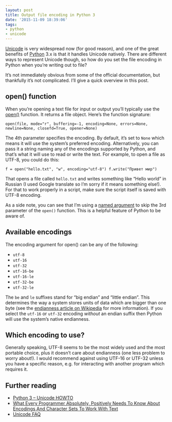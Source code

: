 ```yaml
---
layout: post
title: Output file encoding in Python 3
date: '2015-11-09 18:39:06'
tags:
- python
- unicode
---
```


[Unicode](https://en.wikipedia.org/wiki/Unicode) is very widespread now (for good reason), and one of the great benefits of [Python](https://www.python.org/) 3.x is that it handles Unicode natively. There are different ways to represent Unicode though, so how do you set the file encoding in Python when you’re writing out to file?

It’s not immediately obvious from some of the official documentation, but thankfully it’s not complicated. I’ll give a quick overview in this post.

## open() function

When you’re opening a text file for input or output you’ll typically use the [open()](https://docs.python.org/3/library/functions.html#open) function. It returns a file object. Here’s the function signature:

    open(file, mode="r", buffering=-1, encoding=None, errors=None, newline=None, closefd=True, opener=None)

The 4th parameter specifies the encoding. By default, it’s set to `None` which means it will use the system’s preferred encoding. Alternatively, you can pass it a string naming any of the encodings supported by Python, and that’s what it will use to read or write the text. For example, to open a file as UTF-8, you could do this:

    f = open("hello.txt", "w", encoding="utf-8") f.write("Привет мир")

That opens a file called `hello.txt` and writes something like “Hello world” in Russian (I used Google translate so I’m sorry if it means something else!). For that to work properly in a script, make sure the script itself is saved with UTF-8 encoding.

As a side note, you can see that I’m using a [named argument](http://www.diveintopython.net/power_of_introspection/optional_arguments.html) to skip the 3rd parameter of the `open()` function. This is a helpful feature of Python to be aware of.

## Available encodings

The encoding argument for open() can be any of the following:

- `utf-8`
- `utf-16`
- `utf-32`
- `utf-16-be`
- `utf-16-le`
- `utf-32-be`
- `utf-32-le`

The `be` and `le` suffixes stand for “big endian” and “little endian”. This determines the way a system stores units of data which are bigger than one byte (see the [endianness article on Wikipedia](https://en.wikipedia.org/wiki/Endianness) for more information). If you select the `utf-16` or `utf-32` encoding _without_ an endian suffix then Python will use the system’s native endianness.

## Which encoding to use?

Generally speaking, UTF-8 seems to be the most widely used and the most portable choice, plus it doesn’t care about endianness (one less problem to worry about!). I would recommend against using UTF-16 or UTF-32 unless you have a specific reason, e.g. for interacting with another program which requires it.

## Further reading

- [Python 3 – Unicode HOWTO](https://docs.python.org/3/howto/unicode.html)
- [What Every Programmer Absolutely, Positively Needs To Know About Encodings And Character Sets To Work With Text](http://kunststube.net/encoding)
- [Unicode FAQ](http://www.unicode.org/faq)
<!--kg-card-end: markdown-->
